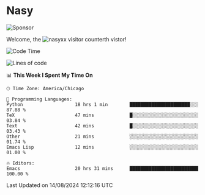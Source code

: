 # Nasy

<!--
<p align="center">
<img height="200" src="https://github-readme-stats.vercel.app/api?username=nasyxx&count_private=true&show_icons=true&theme=dracula&include_all_commits=true"/>
<img height="200" src="https://github-readme-stats.vercel.app/api/top-langs/?username=nasyxx&theme=dracula&hide=html,jupyter+notebook&count_private=true&show_icons=true"/>
</p>

  
----------------
-->

![Sponsor](https://img.shields.io/static/v1.svg?label=Sponsor&message=%E2%9D%A4&logo=GitHub&style=flat&color=pink)
 
Welcome, the ![nasyxx visitor counter](https://count.getloli.com/get/@nasyxx?theme=rule34)th vistor!
 
<!--START_SECTION:waka-->
![Code Time](http://img.shields.io/badge/Code%20Time-4%2C580%20hrs%2055%20mins-blue)

![Lines of code](https://img.shields.io/badge/From%20Hello%20World%20I%27ve%20Written-6.4%20million%20lines%20of%20code-blue)

📊 **This Week I Spent My Time On** 

```text
🕑︎ Time Zone: America/Chicago

💬 Programming Languages: 
Python                   18 hrs 1 min        ██████████████████████░░░   87.88 % 
TeX                      47 mins             █░░░░░░░░░░░░░░░░░░░░░░░░   03.84 % 
Text                     42 mins             █░░░░░░░░░░░░░░░░░░░░░░░░   03.43 % 
Other                    21 mins             ░░░░░░░░░░░░░░░░░░░░░░░░░   01.74 % 
Emacs Lisp               12 mins             ░░░░░░░░░░░░░░░░░░░░░░░░░   01.00 % 

🔥 Editors: 
Emacs                    20 hrs 31 mins      █████████████████████████   100.00 % 
```


 Last Updated on 14/08/2024 12:12:16 UTC
<!--END_SECTION:waka-->

<!-- ![visitors](https://visitor-badge.laobi.icu/badge?page_id=nasyxx.nasyxx) -->
